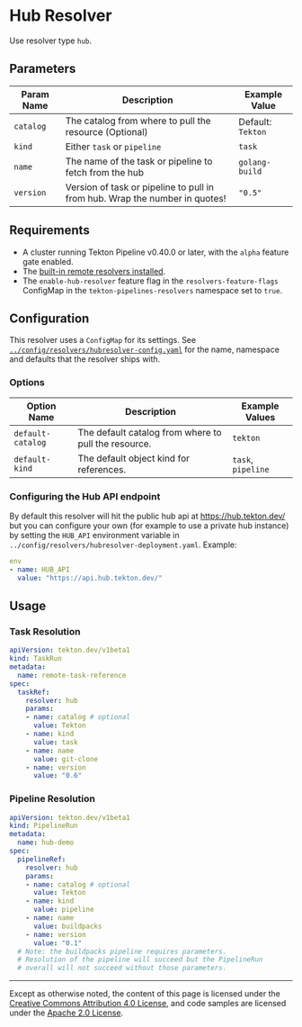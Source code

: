 # Hub Resolver

Use resolver type `hub`.

## Parameters

| Param Name       | Description                                                                   | Example Value                                              |
|------------------|-------------------------------------------------------------------------------|------------------------------------------------------------|
| `catalog`        | The catalog from where to pull the resource (Optional)                        | Default:  `Tekton`                                         |
| `kind`           | Either `task` or `pipeline`                                                   | `task`                                                     |
| `name`           | The name of the task or pipeline to fetch from the hub                        | `golang-build`                                             |
| `version`        | Version of task or pipeline to pull in from hub. Wrap the number in quotes!   | `"0.5"`                                                    |

## Requirements

- A cluster running Tekton Pipeline v0.40.0 or later, with the `alpha` feature gate enabled.
- The [built-in remote resolvers installed](./install.md#installing-and-configuring-remote-task-and-pipeline-resolution).
- The `enable-hub-resolver` feature flag in the `resolvers-feature-flags` ConfigMap in the
  `tekton-pipelines-resolvers` namespace set to `true`.

## Configuration

This resolver uses a `ConfigMap` for its settings. See
[`../config/resolvers/hubresolver-config.yaml`](../config/resolvers/hubresolver-config.yaml)
for the name, namespace and defaults that the resolver ships with.

### Options

| Option Name       | Description                                          | Example Values     |
|-------------------|------------------------------------------------------|--------------------|
| `default-catalog` | The default catalog from where to pull the resource. | `tekton`           |
| `default-kind`    | The default object kind for references.              | `task`, `pipeline` |


### Configuring the Hub API endpoint

By default this resolver will hit the public hub api at https://hub.tekton.dev/
but you can configure your own (for example to use a private hub
instance) by setting the `HUB_API` environment variable in
`../config/resolvers/hubresolver-deployment.yaml`. Example:

```yaml
env
- name: HUB_API
  value: "https://api.hub.tekton.dev/"
```

## Usage

### Task Resolution

```yaml
apiVersion: tekton.dev/v1beta1
kind: TaskRun
metadata:
  name: remote-task-reference
spec:
  taskRef:
    resolver: hub
    params:
    - name: catalog # optional
      value: Tekton
    - name: kind
      value: task
    - name: name
      value: git-clone
    - name: version
      value: "0.6"
```

### Pipeline Resolution

```yaml
apiVersion: tekton.dev/v1beta1
kind: PipelineRun
metadata:
  name: hub-demo
spec:
  pipelineRef:
    resolver: hub
    params:
    - name: catalog # optional
      value: Tekton 
    - name: kind
      value: pipeline
    - name: name
      value: buildpacks
    - name: version
      value: "0.1"
  # Note: the buildpacks pipeline requires parameters.
  # Resolution of the pipeline will succeed but the PipelineRun
  # overall will not succeed without those parameters.
```

---

Except as otherwise noted, the content of this page is licensed under the
[Creative Commons Attribution 4.0 License](https://creativecommons.org/licenses/by/4.0/),
and code samples are licensed under the
[Apache 2.0 License](https://www.apache.org/licenses/LICENSE-2.0).
